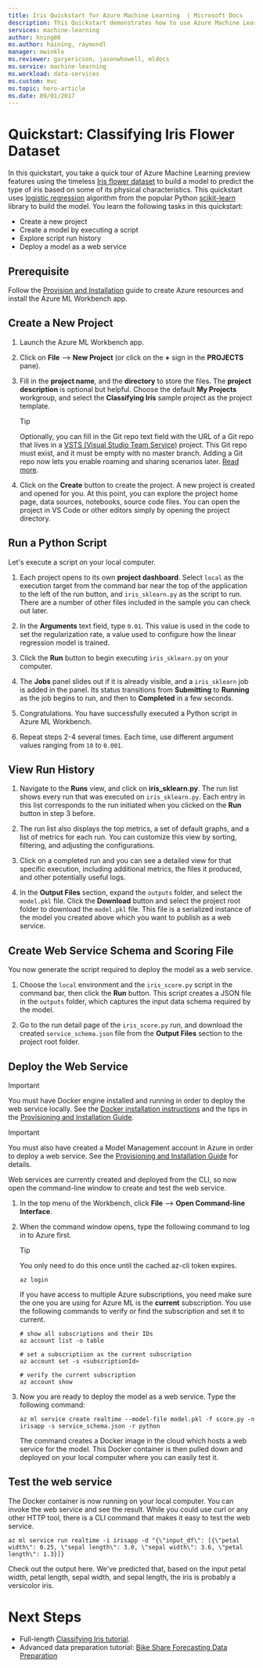 ```yaml
---
title: Iris Quickstart for Azure Machine Learning  | Microsoft Docs
description: This Quickstart demonstrates how to use Azure Machine Learning to process the timeless Iris flower dataset with the preview features Azure Machine Learning.
services: machine-learning
author: hning86
ms.author: haining, raymondl
manager: mwinkle
ms.reviewer: garyericson, jasonwhowell, mldocs
ms.service: machine-learning
ms.workload: data-services
ms.custom: mvc
ms.topic: hero-article
ms.date: 09/01/2017
---
```


# Quickstart: Classifying Iris Flower Dataset
In this quickstart, you take a quick tour of Azure Machine Learning preview features using the timeless [Iris flower dataset](https://en.wikipedia.org/wiki/iris_flower_data_set) to build a model to predict the type of iris based on some of its physical characteristics.  This quickstart uses [logistic regression](https://en.wikipedia.org/wiki/Logistic_regression) algorithm from the popular Python [scikit-learn](http://scikit-learn.org/stable/index.html) library to build the model.  You learn the following tasks in this quickstart: 

- Create a new project
- Create a model by executing a script
- Explore script run history
- Deploy a model as a web service

## Prerequisite
Follow the [Provision and Installation](./quick-start-installation.md) guide to create Azure resources and install the Azure ML Workbench app.

## Create a New Project
1. Launch the Azure ML Workbench app. 

2. Click on **File** --> **New Project** (or click on the **+** sign in the **PROJECTS** pane). 

3. Fill in the **project name**, and the **directory** to store the files. The **project description** is optional but helpful. Choose the default **My Projects** workgroup, and select the **Classifying Iris** sample project as the project template.

    >[!TIP]
    >Optionally, you can fill in the Git repo text field with the URL of a Git repo that lives in a [VSTS (Visual Studio Team Service)](https://www.visualstudio.com) project. This Git repo must exist, and it must be empty with no master branch. Adding a Git repo now lets you enable roaming and sharing scenarios later. [Read more](how-to-use-git.md).

4. Click on the **Create** button to create the project. A new project is created and opened for you. At this point, you can explore the project home page, data sources, notebooks, source code files. You can open the project in VS Code or other editors simply by opening the project directory. 

## Run a Python Script
Let's execute a script on your local computer. 

1. Each project opens to its own **project dashboard**. Select `local` as the execution target from the command bar near the top of the application to the left of the run button, and `iris_sklearn.py` as the script to run.  There are a number of other files included in the sample you can check out later. 

2. In the **Arguments** text field, type `0.01`. This value is used in the code to set the regularization rate, a value used to configure how the linear regression model is trained. 

3. Click the **Run** button to begin executing `iris_sklearn.py` on your computer. 

4. The **Jobs** panel slides out if it is already visible, and a `iris_sklearn` job is added in the panel. Its status transitions from **Submitting** to **Running** as the job begins to run, and then to **Completed** in a few seconds. 

5. Congratulations. You have successfully executed a Python script in Azure ML Workbench.

6. Repeat steps 2-4 several times. Each time, use different argument values ranging from `10` to `0.001`.

## View Run History
1. Navigate to the **Runs** view, and click on **iris_sklearn.py**. The run list shows every run that was executed on `iris_sklearn.py`. Each entry in this list corresponds to the run initiated when you clicked on the **Run** button in step 3 before. 

2. The run list also displays the top metrics, a set of default graphs, and a list of metrics for each run. You can customize this view by sorting, filtering, and adjusting the configurations.

3. Click on a completed run and you can see a detailed view for that specific execution, including additional metrics, the files it produced, and other potentially useful logs.

4. In the **Output Files** section, expand the `outputs` folder, and select the `model.pkl` file. Click the **Download** button and select the project root folder to download the `model.pkl` file. This file is a serialized instance of the model you created above which you want to publish as a web service. 

## Create Web Service Schema and Scoring File
You now generate the script required to deploy the model as a web service.

1. Choose the `local` environment and the `iris_score.py` script in the command bar, then click the **Run** button. This script creates a JSON file in the `outputs` folder, which captures the input data schema required by the model.

2. Go to the run detail page of the `iris_score.py` run, and download the created `service_schema.json` file from the **Output Files** section to the project root folder.

## Deploy the Web Service
>[!IMPORTANT]
>You must have Docker engine installed and running in order to deploy the web service locally.  See the [Docker installation instructions](https://docs.docker.com/engine/installation/) and the tips in the [Provisioning and Installation Guide](./quick-start-installation.md). 

>[!IMPORTANT]
>You must also have created a Model Management account in Azure in order to deploy a web service. See the [Provisioning and Installation Guide](quick-start-installation.md) for details.

Web services are currently created and deployed from the CLI, so now open the command-line window to create and test the web service.

1. In the top menu of the Workbench, click **File** --> **Open Command-line Interface**.

2. When the command window opens, type the following command to log in to Azure first.
    >[!TIP]
    >You only need to do this once until the cached az-cli token expires.

    ```shell
    az login
    ```
   
    If you have access to multiple Azure subscriptions, you need make sure the one you are using for Azure ML is the **current** subscription. You use the following commands to verify or find the subscription and set it to current.
    ```shell
    # show all subscriptions and their IDs
    az account list -o table

    # set a subscriptiion as the current subscription
    az account set -s <subscriptionId>

    # verify the current subscription
    az account show
    ```
3. Now you are ready to deploy the model as a web service. Type the following command:

    ```shell
    az ml service create realtime --model-file model.pkl -f score.py -n irisapp -s service_schema.json -r python
    ```
 
    The command creates a Docker image in the cloud which hosts a web service for the model. This Docker container is then pulled down and deployed on your local computer where you can easily test it. 

## Test the web service
The Docker container is now running on your local computer. You can invoke the web service and see the result.  While you could use curl or any other HTTP tool, there is a CLI command that makes it easy to test the web service. 

```shell
az ml service run realtime -i irisapp -d "{\"input_df\": [{\"petal width\": 0.25, \"sepal length\": 3.0, \"sepal width\": 3.6, \"petal length\": 1.3}]} 
```

Check out the output here. We've predicted that, based on the input petal width, petal length, sepal width, and sepal length, the iris is probably a versicolor iris. 

# Next Steps
- Full-length [Classifying Iris tutorial](tutorial-classifying-iris-part-1.md).
- Advanced data preparation tutorial: [Bike Share Forecasting Data Preparation](./doc-template-tutorial.md)
